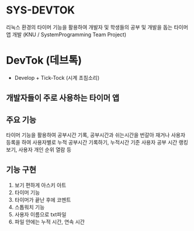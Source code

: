 # SYS-DEVTOK
리눅스 환경의 타이머 기능을 활용하여 개발자 및 학생들의 공부 및 개발을 돕는 타이머 앱 개발 (KNU / SystemProgramming Team Project)

# DevTok (데브톡)
- Develop + Tick-Tock (시계 초침소리)
## 개발자들이 주로 사용하는 타이머 앱

## 주요 기능
타이머 기능을 활용하여 공부시간 기록, 공부시간과 쉬는시간을 번갈아 재거나 사용자 등록을 하여 사용자별로 누적 공부시간 기록하기,
누적시간 기준 사용자 공부 시간 랭킹 보기, 사용자 개인 순위 열람 등

## 기능 구현
1. 보기 편하게 아스키 아트
2. 타이머 기능
3. 타이머가 끝난 후에 코멘트
4. 스톱워치 기능
5. 사용자 이름으로 txt파일
6. 파일 안에는 누적 시간, 연속 시간
